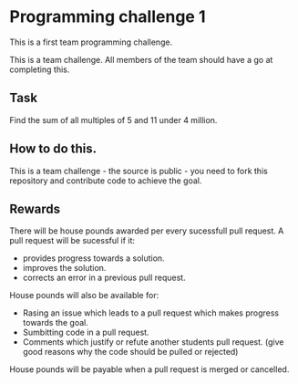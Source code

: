 Programming challenge 1
=======================

This is a first team programming challenge.

This is a team challenge.  All members of the team should have a go at completing this.  

Task 
----

Find the sum of all multiples of 5 and 11 under 4 million.

How to do this.
----

This is a team challenge - the source is public - you need to fork this repository and contribute code to achieve the goal.

Rewards
----
There will be house pounds awarded per every sucessfull pull request.  A pull request will be sucessful if it:

- provides progress towards a solution.
- improves the solution.
- corrects an error in a previous pull request.

House pounds will also be available for:
- Rasing an issue which leads to a pull request which makes progress towards the goal.
- Sumbitting code in a pull request.
- Comments which justify or refute another students pull request.  (give good reasons why the code should be pulled or rejected)

House pounds will be payable when a pull request is merged or cancelled.
